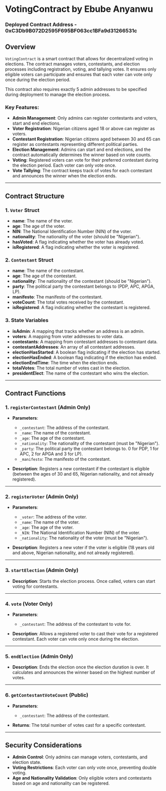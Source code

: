 # VotingContract by Ebube Anyanwu
### Deployed Contract Address - 0xC3Db9B072D2595F695BF063cc1BFa9d31266531c

## Overview

`VotingContract` is a smart contract that allows for decentralized voting in elections. The contract manages voters, contestants, and election processes including registration, voting, and tallying votes. It ensures only eligible voters can participate and ensures that each voter can vote only once during the election period.

This contract also requires exactly 5 admin addresses to be specified during deployment to manage the election process.

### Key Features:
- **Admin Management**: Only admins can register contestants and voters, start and end elections.
- **Voter Registration**: Nigerian citizens aged 18 or above can register as voters.
- **Contestant Registration**: Nigerian citizens aged between 30 and 65 can register as contestants representing different political parties.
- **Election Management**: Admins can start and end elections, and the contract automatically determines the winner based on vote counts.
- **Voting**: Registered voters can vote for their preferred contestant during the election period. Each voter can only vote once.
- **Vote Tallying**: The contract keeps track of votes for each contestant and announces the winner when the election ends.

---

## Contract Structure

### 1. `Voter` Struct
- **name**: The name of the voter.
- **age**: The age of the voter.
- **NIN**: The National Identification Number (NIN) of the voter.
- **nationality**: The nationality of the voter (should be "Nigerian").
- **hasVoted**: A flag indicating whether the voter has already voted.
- **isRegistered**: A flag indicating whether the voter is registered.

### 2. `Contestant` Struct
- **name**: The name of the contestant.
- **age**: The age of the contestant.
- **nationality**: The nationality of the contestant (should be "Nigerian").
- **party**: The political party the contestant belongs to (PDP, APC, APGA, LP).
- **manifesto**: The manifesto of the contestant.
- **voteCount**: The total votes received by the contestant.
- **isRegistered**: A flag indicating whether the contestant is registered.

### 3. State Variables
- **isAdmin**: A mapping that tracks whether an address is an admin.
- **voters**: A mapping from voter addresses to voter data.
- **contestants**: A mapping from contestant addresses to contestant data.
- **contestantAddresses**: An array of all contestant addresses.
- **electionHasStarted**: A boolean flag indicating if the election has started.
- **electionHasEnded**: A boolean flag indicating if the election has ended.
- **electionEndTime**: The time when the election ends.
- **totalVotes**: The total number of votes cast in the election.
- **presidentElect**: The name of the contestant who wins the election.

---

## Contract Functions

### 1. `registerContestant` (Admin Only)
- **Parameters**:
  - `_contestant`: The address of the contestant.
  - `_name`: The name of the contestant.
  - `_age`: The age of the contestant.
  - `_nationality`: The nationality of the contestant (must be "Nigerian").
  - `_party`: The political party the contestant belongs to. 0 for PDP, 1 for APC, 2 for APGA and 3 for LP).
  - `_manifesto`: The manifesto of the contestant.
  
- **Description**: Registers a new contestant if the contestant is eligible (between the ages of 30 and 65, Nigerian nationality, and not already registered).

---

### 2. `registerVoter` (Admin Only)
- **Parameters**:
  - `_voter`: The address of the voter.
  - `_name`: The name of the voter.
  - `_age`: The age of the voter.
  - `_NIN`: The National Identification Number (NIN) of the voter.
  - `_nationality`: The nationality of the voter (must be "Nigerian").

- **Description**: Registers a new voter if the voter is eligible (18 years old and above, Nigerian nationality, and not already registered).

---

### 3. `startElection` (Admin Only)
- **Description**: Starts the election process. Once called, voters can start voting for contestants.

---

### 4. `vote` (Voter Only)
- **Parameters**:
  - `_contestant`: The address of the contestant to vote for.
  
- **Description**: Allows a registered voter to cast their vote for a registered contestant. Each voter can vote only once during the election.

---

### 5. `endElection` (Admin Only)
- **Description**: Ends the election once the election duration is over. It calculates and announces the winner based on the highest number of votes.

---

### 6. `getContestantVoteCount` (Public)
- **Parameters**:
  - `_contestant`: The address of the contestant.
  
- **Returns**: The total number of votes cast for a specific contestant.

---

## Security Considerations

- **Admin Control**: Only admins can manage voters, contestants, and election state.
- **Voting Restrictions**: Each voter can only vote once, preventing double voting.
- **Age and Nationality Validation**: Only eligible voters and contestants based on age and nationality can be registered.
